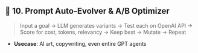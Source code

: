 ## 🎨 10. **Prompt Auto-Evolver & A/B Optimizer**

> Input a goal → LLM generates variants → Test each on OpenAI API → Score for cost, tokens, relevancy → Keep best → Mutate → Repeat

- **Usecase**: AI art, copywriting, even entire GPT agents
